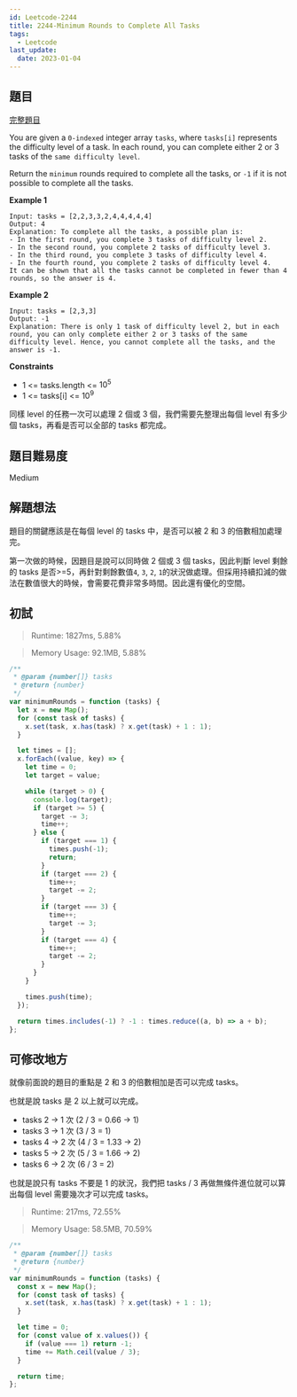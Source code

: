 ```yaml
---
id: Leetcode-2244
title: 2244-Minimum Rounds to Complete All Tasks
tags:
  - Leetcode
last_update:
  date: 2023-01-04
---
```


## 題目

[完整題目](https://leetcode.com/problems/minimum-rounds-to-complete-all-tasks/description/)

You are given a `0-indexed` integer array `tasks`, where `tasks[i]` represents the difficulty level of a task. In each round, you can complete either 2 or 3 tasks of the `same difficulty level`.

Return the `minimum` rounds required to complete all the tasks, or `-1` if it is not possible to complete all the tasks.

**Example 1**

```
Input: tasks = [2,2,3,3,2,4,4,4,4,4]
Output: 4
Explanation: To complete all the tasks, a possible plan is:
- In the first round, you complete 3 tasks of difficulty level 2.
- In the second round, you complete 2 tasks of difficulty level 3.
- In the third round, you complete 3 tasks of difficulty level 4.
- In the fourth round, you complete 2 tasks of difficulty level 4.
It can be shown that all the tasks cannot be completed in fewer than 4 rounds, so the answer is 4.
```

**Example 2**

```
Input: tasks = [2,3,3]
Output: -1
Explanation: There is only 1 task of difficulty level 2, but in each round, you can only complete either 2 or 3 tasks of the same difficulty level. Hence, you cannot complete all the tasks, and the answer is -1.
```

**Constraints**

- 1 <= tasks.length <= $10^5$
- 1 <= tasks[i] <= $10^9$

同樣 level 的任務一次可以處理 2 個或 3 個，我們需要先整理出每個 level 有多少個 tasks，再看是否可以全部的 tasks 都完成。

## 題目難易度

Medium

## 解題想法

題目的關鍵應該是在每個 level 的 tasks 中，是否可以被 2 和 3 的倍數相加處理完。

第一次做的時候，因題目是說可以同時做 2 個或 3 個 tasks，因此判斷 level 剩餘的 tasks 是否>=5，再針對剩餘數值`4`, `3`, `2`, `1`的狀況做處理。但採用持續扣減的做法在數值很大的時候，會需要花費非常多時間。因此還有優化的空間。

## 初試

> Runtime: 1827ms, 5.88%

> Memory Usage: 92.1MB, 5.88%

```javascript
/**
 * @param {number[]} tasks
 * @return {number}
 */
var minimumRounds = function (tasks) {
  let x = new Map();
  for (const task of tasks) {
    x.set(task, x.has(task) ? x.get(task) + 1 : 1);
  }

  let times = [];
  x.forEach((value, key) => {
    let time = 0;
    let target = value;

    while (target > 0) {
      console.log(target);
      if (target >= 5) {
        target -= 3;
        time++;
      } else {
        if (target === 1) {
          times.push(-1);
          return;
        }
        if (target === 2) {
          time++;
          target -= 2;
        }
        if (target === 3) {
          time++;
          target -= 3;
        }
        if (target === 4) {
          time++;
          target -= 2;
        }
      }
    }

    times.push(time);
  });

  return times.includes(-1) ? -1 : times.reduce((a, b) => a + b);
};
```

## 可修改地方

就像前面說的題目的重點是 2 和 3 的倍數相加是否可以完成 tasks。

也就是說 tasks 是 2 以上就可以完成。

- tasks 2 -> 1 次 (2 / 3 = 0.66 -> 1)
- tasks 3 -> 1 次 (3 / 3 = 1)
- tasks 4 -> 2 次 (4 / 3 = 1.33 -> 2)
- tasks 5 -> 2 次 (5 / 3 = 1.66 -> 2)
- tasks 6 -> 2 次 (6 / 3 = 2)

也就是說只有 tasks 不要是 1 的狀況，我們把 tasks / 3 再做無條件進位就可以算出每個 level 需要幾次才可以完成 tasks。

> Runtime: 217ms, 72.55%

> Memory Usage: 58.5MB, 70.59%

```javascript
/**
 * @param {number[]} tasks
 * @return {number}
 */
var minimumRounds = function (tasks) {
  const x = new Map();
  for (const task of tasks) {
    x.set(task, x.has(task) ? x.get(task) + 1 : 1);
  }

  let time = 0;
  for (const value of x.values()) {
    if (value === 1) return -1;
    time += Math.ceil(value / 3);
  }

  return time;
};
```
